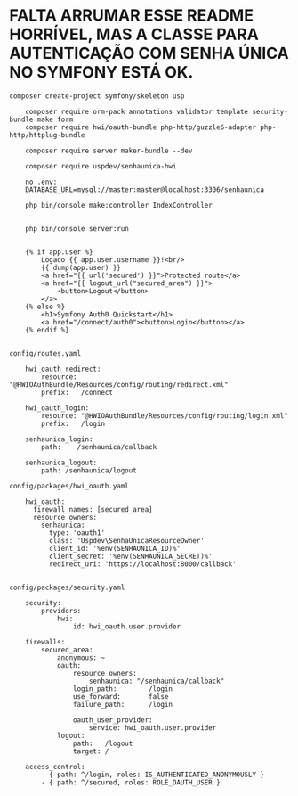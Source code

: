 # FALTA ARRUMAR ESSE README HORRÍVEL, MAS A CLASSE PARA AUTENTICAÇÃO COM SENHA ÚNICA NO SYMFONY ESTÁ OK.

    composer create-project symfony/skeleton usp

        composer require orm-pack annotations validator template security-bundle make form
        composer require hwi/oauth-bundle php-http/guzzle6-adapter php-http/httplug-bundle

        composer require server maker-bundle --dev 

        composer require uspdev/senhaunica-hwi

        no .env: 
        DATABASE_URL=mysql://master:master@localhost:3306/senhaunica

        php bin/console make:controller IndexController


        php bin/console server:run


        {% if app.user %}
            Logado {{ app.user.username }}!<br/>
            {{ dump(app.user) }}
            <a href="{{ url('secured') }}">Protected route</a>
            <a href="{{ logout_url("secured_area") }}">
                <button>Logout</button>
            </a>
        {% else %}
            <h1>Symfony Auth0 Quickstart</h1>
            <a href="/connect/auth0"><button>Login</button></a>
        {% endif %}


    config/routes.yaml

        hwi_oauth_redirect:
            resource: "@HWIOAuthBundle/Resources/config/routing/redirect.xml"
            prefix:   /connect

        hwi_oauth_login:
            resource: "@HWIOAuthBundle/Resources/config/routing/login.xml"
            prefix:   /login

        senhaunica_login:
            path:    /senhaunica/callback

        senhaunica_logout:
            path: /senhaunica/logout

    config/packages/hwi_oauth.yaml

        hwi_oauth:
          firewall_names: [secured_area]
          resource_owners:
            senhaunica:
              type: 'oauth1'
              class: 'Uspdev\SenhaUnicaResourceOwner'
              client_id: '%env(SENHAUNICA_ID)%'
              client_secret: '%env(SENHAUNICA_SECRET)%'
              redirect_uri: 'https://localhost:8000/callback'


    config/packages/security.yaml

        security:
            providers:
                hwi:
                    id: hwi_oauth.user.provider

        firewalls:
            secured_area:
                anonymous: ~
                oauth:
                    resource_owners:
                        senhaunica: "/senhaunica/callback"
                    login_path:        /login
                    use_forward:       false
                    failure_path:      /login

                    oauth_user_provider:
                        service: hwi_oauth.user.provider
                logout:
                    path:   /logout
                    target: /

        access_control:
            - { path: ^/login, roles: IS_AUTHENTICATED_ANONYMOUSLY }
            - { path: ^/secured, roles: ROLE_OAUTH_USER }
